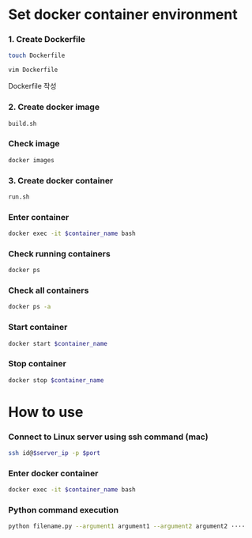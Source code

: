 # Set docker container environment

### 1. Create Dockerfile
```bash
touch Dockerfile
```
```bash
vim Dockerfile
```
Dockerfile 작성 

### 2. Create docker image

```bash
build.sh
```

### Check image

```bash
docker images
```

### 3. Create docker container

```bash
run.sh
```

### Enter container

```bash
docker exec -it $container_name bash
```

### Check running containers

```bash
docker ps
```
### Check all containers

```bash
docker ps -a
```

### Start container
```bash
docker start $container_name
```

### Stop container
```bash
docker stop $container_name
```

# How to use

### Connect to Linux server using ssh command (mac)

```bash
ssh id@$server_ip -p $port
```
### Enter docker container

```bash
docker exec -it $container_name bash
```
### Python command execution
```bash
python filename.py --argument1 argument1 --argument2 argument2 ····
```


